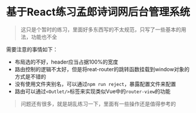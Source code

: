 # 基于React练习孟郎诗词网后台管理系统

> 这只是个暂时的练习，里面好多东西写的不太规范，只写了一些基本的用法，功能也不全

需要注意的事情如下：
- 布局选的不好，header应当占据100%的宽度
- 路由控制的逻辑不太好，但是将reat-router的跳转函数挂载到window对象的方式是不错的
- 没有使用文件夹别名，可以通过`npm run reject`，暴露配置文件来配置
- 路由可以通过`<Outlet/>`标签来实现类似Vue中的`router-view`的功能

> 问题还有很多，就是胡乱练习一下，里面有一些操作还是值得参考的



